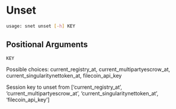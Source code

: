 # Unset

```sh
usage: snet unset [-h] KEY
```

## Positional Arguments

`KEY`

    

Possible choices: current_registry_at, current_multipartyescrow_at,
current_singularitynettoken_at, filecoin_api_key

Session key to unset from [‘current_registry_at’,
‘current_multipartyescrow_at’, ‘current_singularitynettoken_at’,
‘filecoin_api_key’]

